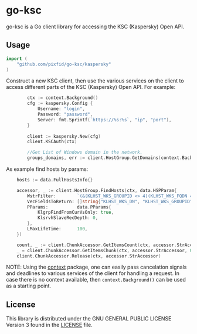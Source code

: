 # go-ksc #
go-ksc is a Go client library for accessing the KSC (Kaspersky) Open API.

## Usage ##

```go
import (
    "github.com/pixfid/go-ksc/kaspersky"
)

```

Construct a new KSC client, then use the various services on the client to
access different parts of the KSC (Kaspersky) Open API. For example:

```go
        ctx := context.Background()
    	cfg := kaspersky.Config {
    		Username: "login",
    		Password: "password",
    		Server: fmt.Sprintf(`https://%s:%s`, "ip", "port"),
    	}
    
    	client := kaspersky.New(cfg)
    	client.KSCAuth(ctx)

        //Get List of Windows domain in the network.
        groups_domains, err := client.HostGroup.GetDomains(context.Background())
```

As example find hosts by params:
```go
	hosts := data.FullHostsInfo{}

	accessor, _ := client.HostGroup.FindHosts(ctx, data.HSPParam{
		WstrFilter:        `(&(KLHST_WKS_GROUPID <> 4)(KLHST_WKS_FQDN = "*t457-zt*"))`,
		VecFieldsToReturn: []string{"KLHST_WKS_DN", "KLHST_WKS_GROUPID", "KLHST_WKS_OS_NAME"},
		PParams:           data.PParams{
			KlgrpFindFromCurVsOnly: true,
			KlsrvhSlaveRecDepth: 0,
		},
		LMaxLifeTime:      100,
	})

	count, _ := client.ChunkAccessor.GetItemsCount(ctx, accessor.StrAccessor)
	_ = client.ChunkAccessor.GetItemsChunk(ctx, accessor.StrAccessor, 0, count.Int, &hosts)
	client.ChunkAccessor.Release(ctx, accessor.StrAccessor)
```


NOTE: Using the [context](https://godoc.org/context) package, one can easily
pass cancelation signals and deadlines to various services of the client for
handling a request. In case there is no context available, then `context.Background()`
can be used as a starting point.


## License ##

This library is distributed under the  GNU GENERAL PUBLIC LICENSE Version 3 found in the [LICENSE](./LICENSE)
file.